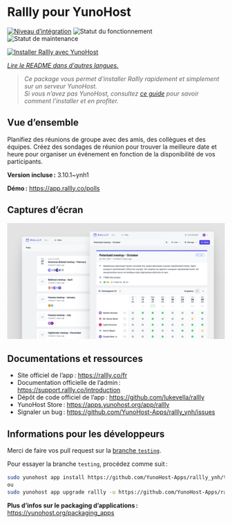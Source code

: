 <!--
Nota bene : ce README est automatiquement généré par <https://github.com/YunoHost/apps/tree/master/tools/readme_generator>
Il NE doit PAS être modifié à la main.
-->

# Rallly pour YunoHost

[![Niveau d’intégration](https://dash.yunohost.org/integration/rallly.svg)](https://ci-apps.yunohost.org/ci/apps/rallly/) ![Statut du fonctionnement](https://ci-apps.yunohost.org/ci/badges/rallly.status.svg) ![Statut de maintenance](https://ci-apps.yunohost.org/ci/badges/rallly.maintain.svg)

[![Installer Rallly avec YunoHost](https://install-app.yunohost.org/install-with-yunohost.svg)](https://install-app.yunohost.org/?app=rallly)

*[Lire le README dans d'autres langues.](./ALL_README.md)*

> *Ce package vous permet d’installer Rallly rapidement et simplement sur un serveur YunoHost.*  
> *Si vous n’avez pas YunoHost, consultez [ce guide](https://yunohost.org/install) pour savoir comment l’installer et en profiter.*

## Vue d’ensemble

Planifiez des réunions de groupe avec des amis, des collègues et des équipes. Créez des sondages de réunion pour trouver la meilleure date et heure pour organiser un événement en fonction de la disponibilité de vos participants.

**Version incluse :** 3.10.1~ynh1

**Démo :** <https://app.rallly.co/polls>

## Captures d’écran

![Capture d’écran de Rallly](./doc/screenshots/screenshot.png)

## Documentations et ressources

- Site officiel de l’app : <https://rallly.co/fr>
- Documentation officielle de l’admin : <https://support.rallly.co/introduction>
- Dépôt de code officiel de l’app : <https://github.com/lukevella/rallly>
- YunoHost Store : <https://apps.yunohost.org/app/rallly>
- Signaler un bug : <https://github.com/YunoHost-Apps/rallly_ynh/issues>

## Informations pour les développeurs

Merci de faire vos pull request sur la [branche `testing`](https://github.com/YunoHost-Apps/rallly_ynh/tree/testing).

Pour essayer la branche `testing`, procédez comme suit :

```bash
sudo yunohost app install https://github.com/YunoHost-Apps/rallly_ynh/tree/testing --debug
ou
sudo yunohost app upgrade rallly -u https://github.com/YunoHost-Apps/rallly_ynh/tree/testing --debug
```

**Plus d’infos sur le packaging d’applications :** <https://yunohost.org/packaging_apps>
